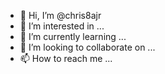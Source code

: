 - 👋 Hi, I’m @chris8ajr
- 👀 I’m interested in ...
- 🌱 I’m currently learning ...
- 💞️ I’m looking to collaborate on ...
- 📫 How to reach me ...

<!---
chris8ajr/chris8ajr is a ✨ special ✨ repository because its `README.md` (this file) appears on your GitHub profile.
You can click the Preview link to take a look at your changes.
--->
